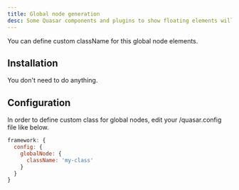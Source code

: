 ```yaml
---
title: Global node generation
desc: Some Quasar components and plugins to show floating elements will create global nodes appending them to the body.
---
```

You can define custom className for this global node elements.

## Installation

You don't need to do anything.

## Configuration

In order to define custom class for global nodes, edit your /quasar.config file like below.

```js /quasar.config file
framework: {
  config: {
    globalNode: {
      className: 'my-class'
    }
  }
}
```
